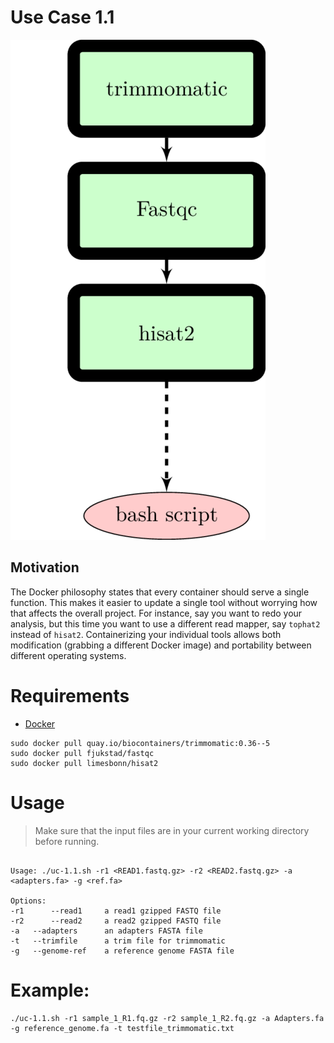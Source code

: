 # Use Case 1.1

![alt text](../generate_flowchart/flowChartImages/useCase11.png)

## Motivation
The Docker philosophy states that every container should serve a single function. This makes it easier to update a single tool without worrying how that affects the overall project. For instance, say you want to redo your analysis, but this time you want to use a different read mapper, say `tophat2` instead of `hisat2`. Containerizing your individual tools allows both modification (grabbing a different Docker image) and portability between different operating systems. 

# Requirements
- [Docker](https://docs.docker.com/install/)
```
sudo docker pull quay.io/biocontainers/trimmomatic:0.36--5
sudo docker pull fjukstad/fastqc
sudo docker pull limesbonn/hisat2
```

# Usage
> Make sure that the input files are in your current working directory before running.
```

Usage: ./uc-1.1.sh -r1 <READ1.fastq.gz> -r2 <READ2.fastq.gz> -a <adapters.fa> -g <ref.fa>

Options:
-r1      --read1     a read1 gzipped FASTQ file
-r2      --read2     a read2 gzipped FASTQ file
-a   --adapters      an adapters FASTA file
-t   --trimfile      a trim file for trimmomatic
-g   --genome-ref    a reference genome FASTA file
```

# Example:
```
./uc-1.1.sh -r1 sample_1_R1.fq.gz -r2 sample_1_R2.fq.gz -a Adapters.fa -g reference_genome.fa -t testfile_trimmomatic.txt
```
